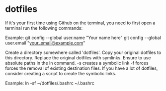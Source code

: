 # dotfiles

If it's your first time using Github on the terminal, you need to first open a terminal
run the following commands:

Example:
git config --global user.name "Your name here"
git config --global user.email "your_email@example.com"


Create a directory somewhere called 'dotfiles'.
Copy your original dotfiles to this directory.
Replace the original dotfiles with symlinks. Ensure to use absolute paths in the ln command.
-s creates a symbolic link -f forces forces the removal of existing destination files.
If you have a lot of dotfiles, consider creating a script to create the symbolic links.

Example:
ln -sf ~/dotfiles/.bashrc ~/.bashrc
